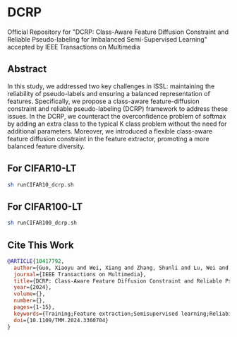 # DCRP
Official Repository for "DCRP: Class-Aware Feature Diffusion Constraint and Reliable Pseudo-labeling for Imbalanced Semi-Supervised Learning" accepted by IEEE Transactions on Multimedia

## Abstract
In this study, we addressed two key challenges in ISSL: maintaining the reliability of pseudo-labels and ensuring a balanced representation of features. Specifically, we propose a class-aware feature-diffusion constraint and reliable pseudo-labeling (DCRP) framework to address these issues. In the DCRP, we counteract the overconfidence problem of softmax by adding an extra class to the typical K class problem without the need for additional parameters. Moreover, we introduced a flexible class-aware feature diffusion constraint in the feature extractor, promoting a more balanced feature diversity.

## For CIFAR10-LT

```bash
sh runCIFAR10_dcrp.sh
```

## For CIFAR100-LT

```bash
sh runCIFAR100_dcrp.sh
```

## Cite This Work
```bibtex
@ARTICLE{10417792,
  author={Guo, Xiaoyu and Wei, Xiang and Zhang, Shunli and Lu, Wei and Xing, Weiwei},
  journal={IEEE Transactions on Multimedia}, 
  title={DCRP: Class-Aware Feature Diffusion Constraint and Reliable Pseudo-Labeling for Imbalanced Semi-Supervised Learning}, 
  year={2024},
  volume={},
  number={},
  pages={1-15},
  keywords={Training;Feature extraction;Semisupervised learning;Reliability;Data models;Data augmentation;Tail;semi-supervised learning;class-imbalanced learning;feature diffusion;reliable pseudo-labeling},
  doi={10.1109/TMM.2024.3360704}
}
